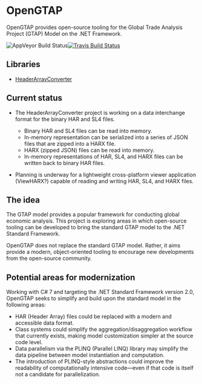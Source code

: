 # OpenGTAP
OpenGTAP provides open-source tooling for the Global Trade Analysis Project (GTAP) Model on the .NET Framework.

![AppVeyor Build Status](https://ci.appveyor.com/api/projects/status/github/austindrenski/OpenGTAP?svg=true)[![Travis Build Status](https://travis-ci.org/austindrenski/OpenGTAP.svg?branch=master)](https://travis-ci.org/austindrenski/OpenGTAP)

## Libraries

- [HeaderArrayConverter](https://github.com/austindrenski/OpenGTAP/blob/master/HeaderArrayConverter/README.md)

## Current status
- The HeaderArrayConverter project is working on a data interchange format for the binary HAR and SL4 files.
    - Binary HAR and SL4 files can be read into memory.
    - In-memory representation can be serialized into a series of JSON files that are zipped into a HARX file.
    - HARX (zipped JSON) files can be read into memory.
    - In-memory representations of HAR, SL4, and HARX files can be written back to binary HAR files.
    
- Planning is underway for a lightweight cross-platform viewer application (ViewHARX?) capable of reading and writing HAR, SL4, and HARX files.

## The idea
The GTAP model provides a popular framework for conducting global economic analysis. This project is exploring areas in which open-source tooling can be developed to bring the standard GTAP model to the .NET Standard Framework.

OpenGTAP does not replace the standard GTAP model. Rather, it aims provide a modern, object-oriented tooling to encourage new developments from the open-source community.

## Potential areas for modernization
Working with C# 7 and targeting the .NET Standard Framework version 2.0, OpenGTAP seeks to simplify and build upon the standard model in the following areas:

* HAR (Header Array) files could be replaced with a modern and accessible data format.
* Class systems could simplify the aggregation/disaggregation workflow that currently exists, making model customization simpler at the source code level.
* Data parallelism via the PLINQ (Parallel LINQ) library may simplify the data pipeline between model instantiation and computation. 
* The introduction of PLINQ-style abstractions could improve the readability of computationally intensive code—even if that code is itself not a candidate for parallelization.
